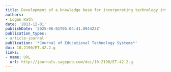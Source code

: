 ```yaml
---
title: Development of a knowledge base for incorporating technology into courses
authors:
- Logan Rath
date: '2013-12-01'
publishDate: '2025-06-01T05:04:41.894422Z'
publication_types:
- article-journal
publication: '*Journal of Educational Technology Systems*'
doi: 10.2190/ET.42.2.g
links:
- name: URL
  url: http://journals.sagepub.com/doi/10.2190/ET.42.2.g
---
```

